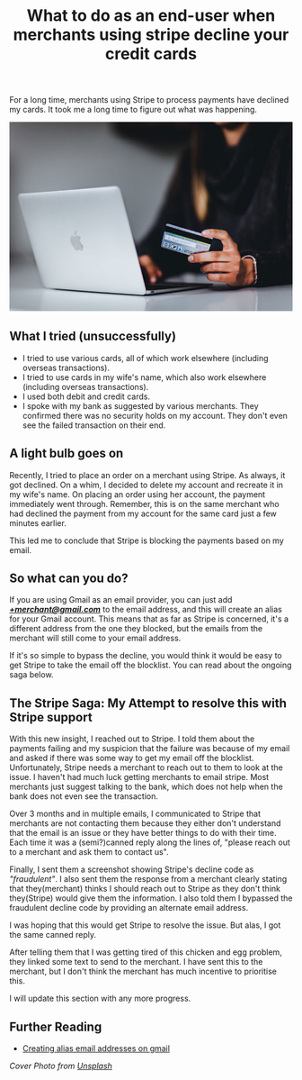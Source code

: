 ﻿---
title: 'What to do as an end-user when merchants using stripe decline your credit cards'
excerpt: 'My ongoing saga with Stripe support as an end-user to get them to stop blocking my card. A workaround while they try to resolve the issue'
coverImage: './cover.jpg'
category: "ramblings"
tags:
- 'ramblings'
---

For a long time, merchants using Stripe to process payments have declined my cards. It took me a long time to figure out what was happening.

![A woman who enters her bank details while shopping online](./cover.jpg)

## What I  tried (unsuccessfully)

- I tried to use various cards, all of which work elsewhere (including overseas transactions).
- I tried to use cards in my wife's name, which also work elsewhere (including overseas transactions).
- I used both debit and credit cards.
- I spoke with my bank as suggested by various merchants. They confirmed there was no security holds on my account. They don't even see the failed transaction on their end.

## A light bulb goes on

Recently, I tried to place an order on a merchant using Stripe. As always, it got declined. On a whim, I decided to delete my account and recreate it in my wife's name. On placing an order using her account, the payment immediately went through. Remember, this is on the same merchant who had declined the payment from my account for the same card just a few minutes earlier.

This led me to conclude that Stripe is blocking the payments based on my email.

## So what can you do?

If you are using Gmail as an email provider, you can just add _**+merchant@gmail.com**_ to the email address, and this will create an alias for your Gmail account. This means that as far as Stripe is concerned, it's a different address from the one they blocked, but the emails from the merchant will still come to your email address.

If it's so simple to bypass the decline, you would think it would be easy to get Stripe to take the email off the blocklist. You can read about the ongoing saga below.

## The Stripe Saga: My Attempt to resolve this with Stripe support

With this new insight, I reached out to Stripe. I told them about the payments failing and my suspicion that the failure was because of my email and asked if there was some way to get my email off the blocklist. Unfortunately, Stripe needs a merchant to reach out to them to look at the issue. I haven't had much luck getting merchants to email stripe. Most merchants just suggest talking to the bank, which does not help when the bank does not even see the transaction.

Over 3 months and in multiple emails, I communicated to Stripe that merchants are not contacting them because they either don't understand that the email is an issue or they have better things to do with their time. Each time it was a (semi?)canned reply along the lines of, "please reach out to a merchant and ask them to contact us".

Finally, I sent them a screenshot showing Stripe's decline code as _"fraudulent"_. I also sent them the response from a merchant clearly stating that they(merchant) thinks I should reach out to Stripe as they don't think they(Stripe) would give them the information. I also told them I bypassed the fraudulent decline code by providing an alternate email address.

I was hoping that this would get Stripe to resolve the issue. But alas, I got the same canned reply.

After telling them that I was getting tired of this chicken and egg problem, they linked some text to send to the merchant. I have sent this to the merchant, but I don't think the merchant has much incentive to prioritise this.

I will update this section with any more progress.

## Further Reading

- [Creating alias email addresses on gmail](https://support.google.com/a/users/answer/9308648?hl=en)

_Cover Photo from [Unsplash](https://unsplash.com/photos/gf8e6XvG_3E)_
